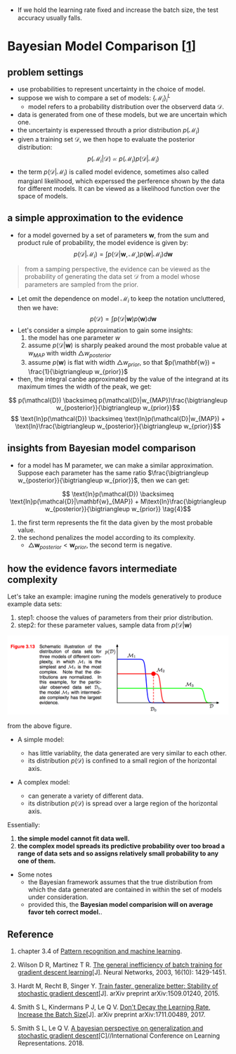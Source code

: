 - If we hold the learning rate ﬁxed and increase the batch size, the test accuracy usually falls.

# Bayesian Model Comparison [[1](#Reference)]

## problem settings

- use probabilities to represent uncertainty in the choice of model.
- suppose we wish to compare a set of models: $\{\mathcal{M}_i\}_i^L$
  - model refers to a probability distribution over the observerd data $\mathcal{D}$.
- data is generated from one of these models, but we are uncertain which one.
- the uncertainty is experessed throuth a prior distribution $p(\mathcal{M}_i)$
- given a training set $\mathcal{D}$, we then hope to evaluate the posterior distribution:
$$ p(\mathcal{M}_i|\mathcal{D}) \propto p (\mathcal{M}_i)p(\mathcal{D}|\mathcal{M}_i) \tag{1}$$
- the term $p(\mathcal{D}|\mathcal{M}_i)$ is called model evidence, sometimes also called margianl likelihood, which experssed the perference shown by the data for different models. It can be viewed as a likelihood function over the space of models.

## a simple approximation to the evidence

- for a model governed by a set of parameters $\mathbf{w}$, from the sum and product rule of probability, the model evidence is given by:
$$ p(\mathcal{D}|\mathcal{M}_i) = \int p(\mathcal{D|\mathbf{w}, \mathcal{M}_i}) p(\mathbf{w}|\mathcal{M}_i) d\mathbf{w} \tag{2}$$

> from a samping perspective, the evidence can be viewed as the probability of generating the data set $\mathcal{D}$ from a model whose parameters are sampled from the prior.

- Let omit the dependence on model $\mathcal{M}_i$ to keep the notation uncluttered, then we have:
$$ p(\mathcal{D}) = \int p(\mathcal{D}|\mathbf{w})p(\mathbf{w}) d\mathbf{w} \tag{3}$$
- Let's consider a simple approximation to gain some insights:
  1. the model has one parameter $w$
  1. assume $p(\mathcal{D}|\mathbf{w})$ is sharply peaked around the most probable value at $w_{MAP}$ with width $\bigtriangleup w_{posterior}$
  1. assume $p(\mathbf{w})$ is flat with width $\bigtriangleup w_{prior}$, so that $p(\mathbf{w}) = \frac{1}{\bigtriangleup w_{prior}}$
- then, the integral canbe approximated by the value of the integrand at its maximum times the width of the peak, we get:

$$ p(\mathcal{D}) \backsimeq p(\mathcal{D}|w_{MAP})\frac{\bigtriangleup  w_{posterior}}{\bigtriangleup w_{prior}}$$
$$ \text{ln}p(\mathcal{D}) \backsimeq \text{ln}p(\mathcal{D}|w_{MAP}) + \text{ln}\frac{\bigtriangleup  w_{posterior}}{\bigtriangleup w_{prior}}$$

## insights from Bayesian model comparison

- for a model has M parameter, we can make a similar approximation. Suppose each parameter has the same ratio $\frac{\bigtriangleup  w_{posterior}}{\bigtriangleup w_{prior}}$, then we can get:

$$ \text{ln}p(\mathcal{D}) \backsimeq \text{ln}p(\mathcal{D}|\mathbf{w}_{MAP}) + M\text{ln}\frac{\bigtriangleup  w_{posterior}}{\bigtriangleup w_{prior}} \tag{4}$$

1. the first term represents the fit the data given by the most probable value.
1. the sechond penalizes the model according to its complexity.
    - $\bigtriangleup \mathbf{w}_{posterior} < \mathbf{w}_{prior}$, the second term is negative.

## how the evidence favors intermediate complexity

Let's take an example: imagine runing the models generatively to produce example data sets:

1. step1: choose the values of parameters from their prior distribution.
1. step2: for these parameter values, sample data from $p(\mathcal{D}|\mathbf{w})$

![](images/fig1.png)

from the above figure.

- A simple model:
  - has little variablity, the data generated are very similar to each other.
  - its distribution $p(\mathcal{D})$ is confined to a small region of the horizontal axis.

- A complex model:
  - can generate a variety of different data.
  - its distribution $p(\mathcal{D})$ is spread over a large region of the horizontal axis.

Essentially:

1. **the simple model cannot fit data well.**
1. **the complex model spreads its predictive probability over too broad a range of data sets and so assigns relatively small probability to any one of them.**

- Some notes
  - the Bayesian framework assumes that the true distribution from which the data generated are contained in within the set of models under consideration.
  - provided this, the **Bayesian model comparision will on average favor teh correct model.**.

## Reference
1. chapter 3.4 of [Pattern recognition and machine learning](http://users.isr.ist.utl.pt/~wurmd/Livros/school/Bishop%20-%20Pattern%20Recognition%20And%20Machine%20Learning%20-%20Springer%20%202006.pdf).

1. Wilson D R, Martinez T R. [The general inefficiency of batch training for gradient descent learning](http://axon.cs.byu.edu/papers/Wilson.nn03.batch.pdf)[J]. Neural Networks, 2003, 16(10): 1429-1451.
1. Hardt M, Recht B, Singer Y. [Train faster, generalize better: Stability of stochastic gradient descent](https://arxiv.org/pdf/1509.01240.pdf)[J]. arXiv preprint arXiv:1509.01240, 2015.
1. Smith S L, Kindermans P J, Le Q V. [Don't Decay the Learning Rate, Increase the Batch Size](https://arxiv.org/pdf/1711.00489.pdf)[J]. arXiv preprint arXiv:1711.00489, 2017.
1. Smith S L, Le Q V. [A bayesian perspective on generalization and stochastic gradient descent](https://arxiv.org/pdf/1710.06451.pdf)[C]//International Conference on Learning Representations. 2018.
